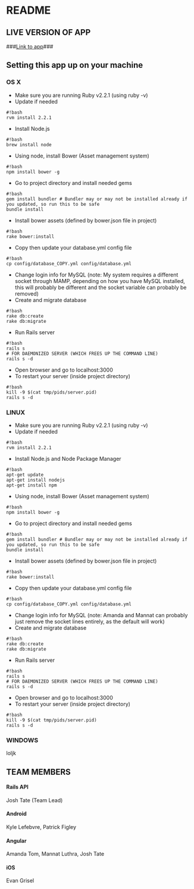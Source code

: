 # README #

## LIVE VERSION OF APP ##
###[Link to app](http://104.131.185.60)###

## Setting this app up on your machine ##

### OS X ###
* Make sure you are running Ruby v2.2.1 (using ruby -v)
* Update if needed
```
#!bash
rvm install 2.2.1
```
* Install Node.js
```
#!bash
brew install node
```
* Using node, install Bower (Asset management system)
```
#!bash
npm install bower -g
```
* Go to project directory and install needed gems
```
#!bash
gem install bundler # Bundler may or may not be installed already if you updated, so run this to be safe
bundle install
```
* Install bower assets (defined by bower.json file in project)
```
#!bash
rake bower:install
```
* Copy then update your database.yml config file
```
#!bash
cp config/database_COPY.yml config/database.yml
```
* Change login info for MySQL (note: My system requires a different socket through MAMP, depending on how you have MySQL installed, this will probably be different and the socket variable can probably be removed)
* Create and migrate database
```
#!bash
rake db:create
rake db:migrate
```
* Run Rails server
```
#!bash
rails s
# FOR DAEMONIZED SERVER (WHICH FREES UP THE COMMAND LINE)
rails s -d
```
* Open browser and go to localhost:3000
* To restart your server (inside project directory)
```
#!bash
kill -9 $(cat tmp/pids/server.pid)
rails s -d
```


### LINUX ###
* Make sure you are running Ruby v2.2.1 (using ruby -v)
* Update if needed
```
#!bash
rvm install 2.2.1
```
* Install Node.js and Node Package Manager
```
#!bash
apt-get update
apt-get install nodejs
apt-get install npm
```
* Using node, install Bower (Asset management system)
```
#!bash
npm install bower -g
```
* Go to project directory and install needed gems
```
#!bash
gem install bundler # Bundler may or may not be installed already if you updated, so run this to be safe
bundle install
```
* Install bower assets (defined by bower.json file in project)
```
#!bash
rake bower:install
```
* Copy then update your database.yml config file
```
#!bash
cp config/database_COPY.yml config/database.yml
```
* Change login info for MySQL (note: Amanda and Mannat can probably just remove the socket lines entirely, as the default will work)
* Create and migrate database
```
#!bash
rake db:create
rake db:migrate
```
* Run Rails server
```
#!bash
rails s
# FOR DAEMONIZED SERVER (WHICH FREES UP THE COMMAND LINE)
rails s -d
```
* Open browser and go to localhost:3000
* To restart your server (inside project directory)
```
#!bash
kill -9 $(cat tmp/pids/server.pid)
rails s -d
```

### WINDOWS ###
loljk


## TEAM MEMBERS ##
#### Rails API ####
Josh Tate (Team Lead)

#### Android ####
Kyle Lefebvre, Patrick Figley

#### Angular ####
Amanda Tom, Mannat Luthra, Josh Tate

#### iOS ####
Evan Grisel

